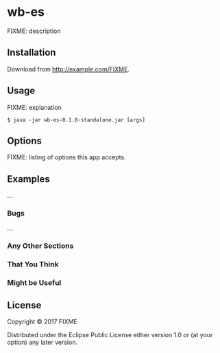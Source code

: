 # wb-es

FIXME: description

## Installation

Download from http://example.com/FIXME.

## Usage

FIXME: explanation

    $ java -jar wb-es-0.1.0-standalone.jar [args]

## Options

FIXME: listing of options this app accepts.

## Examples

...

### Bugs

...

### Any Other Sections
### That You Think
### Might be Useful

## License

Copyright © 2017 FIXME

Distributed under the Eclipse Public License either version 1.0 or (at
your option) any later version.
